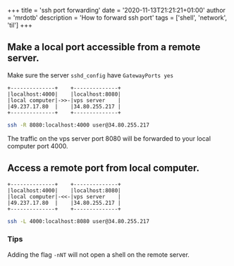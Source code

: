 +++
title = 'ssh port forwarding'
date = '2020-11-13T21:21:21+01:00'
author = 'mrdotb'
description = 'How to forward ssh port'
tags = ['shell', 'network', 'til']
+++

## Make a local port accessible from a remote server.

Make sure the server `sshd_config` have `GatewayPorts yes`

```
+--------------+    +--------------+
|localhost:4000|    |localhost:8080|
|local computer|->>-|vps server    |
|49.237.17.80  |    |34.80.255.217 |
+--------------+    +--------------+
```

```bash
ssh -R 8080:localhost:4000 user@34.80.255.217
```

The traffic on the vps server port 8080 will be forwarded to your local computer port 4000.

## Access a remote port from local computer.

```
+--------------+    +--------------+
|localhost:4000|    |localhost:8080|
|local computer|-<<-|vps server    |
|49.237.17.80  |    |34.80.255.217 |
+--------------+    +--------------+
```

```bash
ssh -L 4000:localhost:8080 user@34.80.255.217
```

### Tips

Adding the flag `-nNT` will not open a shell on the remote server.
